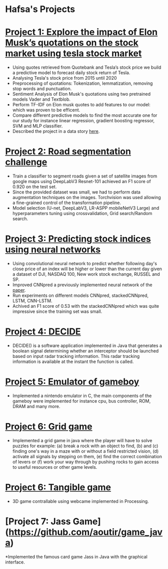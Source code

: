 # Hafsa's Projects

# [Project 1: Explore the impact of Elon Musk’s quotations on the stock market using tesla stock market](https://github.com/epfl-ada/ada-2021-project-noname)

* Using quotes retrieved from Quotebank and Tesla’s stock price we build a predictive model to forecast daily stock return of Tesla.
* Analysing Tesla's stock price from 2015 until 2020
* Preprocessing of quotations: Tokenization, lemmatization, removing stop words and punctuation. 
* Sentiment Analysis of Elon Musk's quotations using two pretrained models Vader and Textblob. 
* Perform TF-IDF on Elon musk quotes to add features to our model: which was proven to be efficent. 
* Compare different predictive models to find the most accurate one for our study for instance linear regression, gradient boosting regressor, SVM and MLP classifier.
* Described the project in a data story [here](https://aoutir.github.io/).

# [Project 2: Road segmentation challenge](https://github.com/aoutir/Project_Machine_Learning)

* Train a classifier to segment roads given a set of satellite images from google maps using DeepLabV3 Resnet-101 achieved an F1 score of 0.920 on the test set. 
* Since the provided dataset was small, we had to perform data augmentation techniques on the images. Torchvision was used allowing a fine-grained control of the transformation pipeline. 
* Model selection (U-net, DeepLabV3, LR-ASPP mobileNetV3 Large) and hyperparameters tuning using crossvalidation, Grid search/Random search. 



# [Project 3: Predicting stock indices using neural networks](https://github.com/aoutir/Project_Deep_learning)

* Using convolutional neural network to predict whether following day's close price of an index will be higher or lower than the current day given a dataset of DJI, NASDAQ 100, New work stock exchange, RUSSEL and SP. 
* Improved CNNpred a previously implemented neural network of the [paper](https://www.sciencedirect.com/science/article/abs/pii/S0957417419301915). 
* Run experiments on different models CNNpred, stackedCNNpred, LSTM, CNN-LSTM. 
* Achived an F1 score of 0.53 with the stackedCNNpred which was quite impressive since the training set was small.

# [Project 4: DECIDE ](https://github.com/aoutir/DECIDE)

* DECIDE() is a software application implemented in Java that generates a boolean signal determining whether an interceptor should be launched based on input radar tracking information. This radar tracking information is available at the instant the function is called.

# [Project 5: Emulator of gameboy](https://github.com/aoutir/Emulator_gameboy)

* Implemented a nintendo emulator in C, the main components of the gameboy were implemented for instance cpu, bus controller, ROM, DRAM and many more.

# [Project 6: Grid game](https://github.com/aoutir/game_java)

* Implemented a grid game in java where the player will have to solve puzzles for example: (a) break a rock with
an object to find, (b) and (c) finding one's way in a maze with or without a field
restricted vision, (d) activate all signals by stepping on them, (e) find the correct
combination of levers or (f) work your way through by pushing rocks to gain access to
useful resources or other game levels.

# [Project 6: Tangible game](https://github.com/aoutir/Project_computer_vision) 

* 3D game contrallable using webcame implemented in Processing. 

# [Project 7: Jass Game] (https://github.com/aoutir/game_java)

*Implemented the famous card game Jass in Java with the graphical interface.

